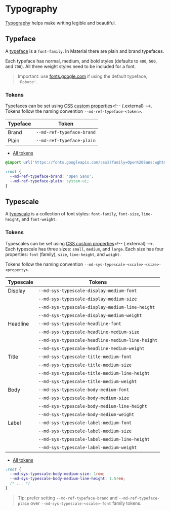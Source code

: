 # Typography

<!-- go/mwc-typography -->

<!--*
# Document freshness: For more information, see go/fresh-source.
freshness: { owner: 'lizmitchell' reviewed: '2023-09-06' }
tag: 'docType:howTo'
*-->

<!-- [TOC] -->

[Typography](https://m3.material.io/styles/typography)<!-- {.external} --> helps make
writing legible and beautiful.

## Typeface

<!-- go/md-ref-typeface -->

A [typeface](https://m3.material.io/styles/typography/fonts)<!-- {.external} --> is a
`font-family`. In Material there are plain and brand typefaces.

Each typeface has normal, medium, and bold styles (defaults to `400`, `500`, and
`700`). All three weight styles need to be included for a font.

> Important: use
> [fonts.google.com](https://fonts.google.com/share?selection.family=Roboto:wght@400;500;700)
> if using the default typeface, `'Roboto'`.

### Tokens

Typefaces can be set using
[CSS custom properties](https://developer.mozilla.org/en-US/docs/Web/CSS/--*)<!-- {.external} -->.
Tokens follow the naming convention `--md-ref-typeface-<token>`.

Typeface | Token
-------- | -------------------------
Brand    | `--md-ref-typeface-brand`
Plain    | `--md-ref-typeface-plain`

*   [All tokens](https://github.com/material-components/material-web/blob/main/tokens/_md-ref-typeface.scss)
    <!-- {.external} -->

```css
@import url('https://fonts.googleapis.com/css2?family=Open%20Sans:wght@400;500;700&display=swap');

:root {
  --md-ref-typeface-brand: 'Open Sans';
  --md-ref-typeface-plain: system-ui;
}
```

## Typescale

<!-- go/md-sys-typescale -->

A
[typescale](https://m3.material.io/styles/typography/type-scale-tokens)<!-- {.external} -->
is a collection of font styles: `font-family`, `font-size`, `line-height`, and
`font-weight`.

### Tokens

Typescales can be set using
[CSS custom properties](https://developer.mozilla.org/en-US/docs/Web/CSS/--*)<!-- {.external} -->.
Each typescale has three sizes: `small`, `medium`, and `large`. Each size has
four properties: `font` (family), `size`, `line-height`, and `weight`.

Tokens follow the naming convention
`--md-sys-typescale-<scale>-<size>-<property>`.

Typescale | Tokens
--------- | ------------------------------------------------
Display   | `--md-sys-typescale-display-medium-font`
&nbsp;    | `--md-sys-typescale-display-medium-size`
&nbsp;    | `--md-sys-typescale-display-medium-line-height`
&nbsp;    | `--md-sys-typescale-display-medium-weight`
Headline  | `--md-sys-typescale-headline-font`
&nbsp;    | `--md-sys-typescale-headline-medium-size`
&nbsp;    | `--md-sys-typescale-headline-medium-line-height`
&nbsp;    | `--md-sys-typescale-headline-medium-weight`
Title     | `--md-sys-typescale-title-medium-font`
&nbsp;    | `--md-sys-typescale-title-medium-size`
&nbsp;    | `--md-sys-typescale-title-medium-line-height`
&nbsp;    | `--md-sys-typescale-title-medium-weight`
Body      | `--md-sys-typescale-body-medium-font`
&nbsp;    | `--md-sys-typescale-body-medium-size`
&nbsp;    | `--md-sys-typescale-body-medium-line-height`
&nbsp;    | `--md-sys-typescale-body-medium-weight`
Label     | `--md-sys-typescale-label-medium-font`
&nbsp;    | `--md-sys-typescale-label-medium-size`
&nbsp;    | `--md-sys-typescale-label-medium-line-height`
&nbsp;    | `--md-sys-typescale-label-medium-weight`

*   [All tokens](https://github.com/material-components/material-web/blob/main/tokens/_md-sys-typescale.scss)
    <!-- {.external} -->

```css
:root {
  --md-sys-typescale-body-medium-size: 1rem;
  --md-sys-typescale-body-medium-line-height: 1.5rem;
  /* ... */
}
```

> Tip: prefer setting `--md-ref-typeface-brand` and `--md-ref-typeface-plain`
> over `--md-sys-typescale-<scale>-font` family tokens.

<!--#include file="../../googlers/theming-typography.md" -->
